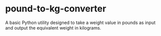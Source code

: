 # pound-to-kg-converter
A basic Python utility designed to take a weight value in pounds as input and output the equivalent weight in kilograms.
